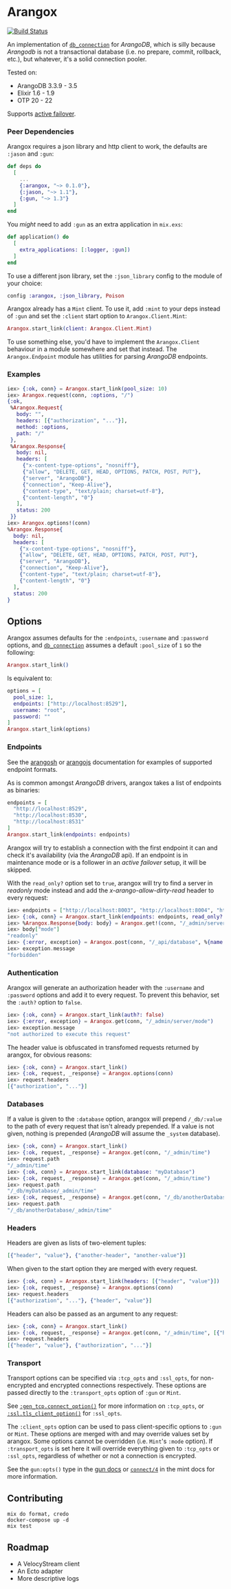 # Arangox

[![Build Status](https://travis-ci.com/suazithustra/arangox.svg?branch=master)](https://travis-ci.org/suazithustra/arangox)

An implementation of [`db_connection`](https://hex.pm/packages/db_connection)
for _ArangoDB_, which is silly because _Arangodb_ is not a transactional database (i.e.
no prepare, commit, rollback, etc.), but whatever, it's a solid connection pooler.

Tested on:

- ArangoDB 3.3.9 - 3.5
- Elixir 1.6 - 1.9
- OTP 20 - 22

Supports [active failover](https://www.arangodb.com/docs/stable/architecture-deployment-modes-active-failover-architecture.html).

### Peer Dependencies

Arangox requires a json library and http client to work, the defaults are `:jason` and
`:gun`:

```elixir
def deps do
  [
    ...
    {:arangox, "~> 0.1.0"},
    {:jason, "~> 1.1"},
    {:gun, "~> 1.3"}
  ]
end
```

You _might_ need to add `:gun` as an extra application in `mix.exs`:

```elixir
def application() do
  [
    extra_applications: [:logger, :gun])
  ]
end
```

To use a different json library, set the `:json_library` config to the module of your
choice:

```elixir
config :arangox, :json_library, Poison
```

Arangox already has a `Mint` client. To use it, add `:mint` to your deps instead of
`:gun` and set the `:client` start option to `Arangox.Client.Mint`:

```elixir
Arangox.start_link(client: Arangox.Client.Mint)
```

To use something else, you'd have to implement the `Arangox.Client` behaviour in a
module somewhere and set that instead. The `Arangox.Endpoint` module has utilities
for parsing _ArangoDB_ endpoints.

### Examples

```elixir
iex> {:ok, conn} = Arangox.start_link(pool_size: 10)
iex> Arangox.request(conn, :options, "/")
{:ok,
 %Arangox.Request{
   body: "",
   headers: [{"authorization", "..."}],
   method: :options,
   path: "/"
 },
 %Arangox.Response{
   body: nil,
   headers: [
     {"x-content-type-options", "nosniff"},
     {"allow", "DELETE, GET, HEAD, OPTIONS, PATCH, POST, PUT"},
     {"server", "ArangoDB"},
     {"connection", "Keep-Alive"},
     {"content-type", "text/plain; charset=utf-8"},
     {"content-length", "0"}
   ],
   status: 200
 }}
iex> Arangox.options!(conn)
%Arangox.Response{
  body: nil,
  headers: [
    {"x-content-type-options", "nosniff"},
    {"allow", "DELETE, GET, HEAD, OPTIONS, PATCH, POST, PUT"},
    {"server", "ArangoDB"},
    {"connection", "Keep-Alive"},
    {"content-type", "text/plain; charset=utf-8"},
    {"content-length", "0"}
  ],
  status: 200
}
```

## Options

Arangox assumes defaults for the `:endpoints`, `:username` and `:password` options,
and [`db_connection`](https://hex.pm/packages/db_connection) assumes a default
`:pool_size` of `1` so the following:

```elixir
Arangox.start_link()
```

Is equivalent to:

```elixir
options = [
  pool_size: 1,
  endpoints: ["http://localhost:8529"],
  username: "root",
  password: ""
]
Arangox.start_link(options)
```

### Endpoints

See the
[arangosh](https://www.arangodb.com/docs/stable/programs-arangosh-examples.html) or
[arangojs](https://www.arangodb.com/docs/stable/drivers/js-reference-database.html)
documentation for examples of supported endpoint formats.

As is common amongst _ArangoDB_ drivers, arangox takes a list of endpoints as binaries:

```elixir
endpoints = [
  "http://localhost:8529",
  "http://localhost:8530",
  "http://localhost:8531"
]
Arangox.start_link(endpoints: endpoints)
```

Arangox will try to establish a connection with the first endpoint it can and
check it's availability (via the _ArangoDB_ api). If an endpoint is in maintenance mode
or is a follower in an _active failover_ setup, it will be skipped.

With the `read_only?` option set to `true`, arangox will try to find a server in
_readonly_ mode instead and add the _x-arango-allow-dirty-read_ header to every request:

```elixir
iex> endpoints = ["http://localhost:8003", "http://localhost:8004", "http://localhost:8005"]
iex> {:ok, conn} = Arangox.start_link(endpoints: endpoints, read_only?: true)
iex> %Arangox.Response{body: body} = Arangox.get!(conn, "/_admin/server/mode")
iex> body["mode"]
"readonly"
iex> {:error, exception} = Arangox.post(conn, "/_api/database", %{name: "newDatabase"})
iex> exception.message
"forbidden"
```

### Authentication

Arangox will generate an authorization header with the `:username` and `:password`
options and add it to every request. To prevent this behavior, set the `:auth?`
option to `false`.

```elixir
iex> {:ok, conn} = Arangox.start_link(auth?: false)
iex> {:error, exception} = Arangox.get(conn, "/_admin/server/mode")
iex> exception.message
"not authorized to execute this request"
```

The header value is obfuscated in transfomed requests returned by arangox, for
obvious reasons:

```elixir
iex> {:ok, conn} = Arangox.start_link()
iex> {:ok, request, _response} = Arangox.options(conn)
iex> request.headers
[{"authorization", "..."}]
```

### Databases

If a value is given to the `:database` option, arangox will prepend `/_db/:value`
to the path of every request that isn't already prepended. If a value is not given,
nothing is prepended (_ArangoDB_ will assume the `_system` database).

```elixir
iex> {:ok, conn} = Arangox.start_link()
iex> {:ok, request, _response} = Arangox.get(conn, "/_admin/time")
iex> request.path
"/_admin/time"
iex> {:ok, conn} = Arangox.start_link(database: "myDatabase")
iex> {:ok, request, _response} = Arangox.get(conn, "/_admin/time")
iex> request.path
"/_db/myDatabase/_admin/time"
iex> {:ok, request, _response} = Arangox.get(conn, "/_db/anotherDatabase/_admin/time")
iex> request.path
"/_db/anotherDatabase/_admin/time"
```

### Headers

Headers are given as lists of two-element tuples:

```elixir
[{"header", "value"}, {"another-header", "another-value"}]
```

When given to the start option they are merged with every request.

```elixir
iex> {:ok, conn} = Arangox.start_link(headers: [{"header", "value"}])
iex> {:ok, request, _response} = Arangox.options(conn)
iex> request.headers
[{"authorization", "..."}, {"header", "value"}]
```

Headers can also be passed as an argument to any request:

```elixir
iex> {:ok, conn} = Arangox.start_link()
iex> {:ok, request, _response} = Arangox.get(conn, "/_admin/time", [{"header", "value"}])
iex> request.headers
[{"header", "value"}, {"authorization", "..."}]
```

### Transport

Transport options can be specified via `:tcp_opts` and `:ssl_opts`, for non-encrypted and
encrypted connections respectively. These options are passed directly to the `:transport_opts`
option of `:gun` or `Mint`.

See [`:gen_tcp.connect_option()`](http://erlang.org/doc/man/gen_tcp.html#type-connect_option)
for more information on `:tcp_opts`, or [`:ssl.tls_client_option()`](http://erlang.org/doc/man/ssl.html#type-tls_client_option) for `:ssl_opts`.

The `:client_opts` option can be used to pass client-specific options to `:gun` or `Mint`.
These options are merged with and may override values set by arangox. Some options  cannot be
overridden (i.e. `Mint`'s `:mode` option). If `:transport_opts` is set here it will override
everything given to `:tcp_opts` or `:ssl_opts`, regardless of whether or not a connection is
encrypted.

See the `gun:opts()` type in the [gun docs](https://ninenines.eu/docs/en/gun/1.3/manual/gun/)
or [`connect/4`](https://hexdocs.pm/mint/Mint.HTTP.html#connect/4) in the mint docs for more
information.

## Contributing

```
mix do format, credo
docker-compose up -d
mix test
```

## Roadmap

- A VelocyStream client
- An Ecto adapter
- More descriptive logs